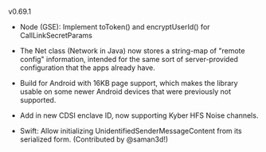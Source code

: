 v0.69.1

- Node (GSE): Implement toToken() and encryptUserId() for CallLinkSecretParams

- The Net class (Network in Java) now stores a string-map of "remote config" information, intended for the same sort of server-provided configuration that the apps already have.

- Build for Android with 16KB page support, which makes the library usable on some newer Android devices that were previously not supported.

- Add in new CDSI enclave ID, now supporting Kyber HFS Noise channels.

- Swift: Allow initializing UnidentifiedSenderMessageContent from its serialized form. (Contributed by @saman3d!)
